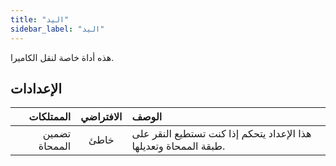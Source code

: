 ```yaml
---
title: "اليد"
sidebar_label: "اليد"
---
```



هذه أداة خاصة لنقل الكاميرا.

## الإعدادات

|     الممتلكات | الافتراضي | الوصف                                                             |
| -------------:|:---------:|:----------------------------------------------------------------- |
| تضمين الممحاة |   خاطئ    | هذا الإعداد يتحكم إذا كنت تستطيع النقر على طبقة الممحاة وتعديلها. |
